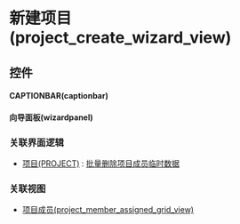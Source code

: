 # 新建项目(project_create_wizard_view)  <!-- {docsify-ignore-all} -->



## 控件
#### CAPTIONBAR(captionbar)
#### 向导面板(wizardpanel)


### 关联界面逻辑
  * [项目(PROJECT)](module/ProjMgmt/project) : [批量删除项目成员临时数据](module/ProjMgmt/project/uilogic/remove_batch_temp)

### 关联视图
  * [项目成员(project_member_assigned_grid_view)](app/view/project_member_assigned_grid_view)

<script>
 const { createApp } = Vue
  createApp({
    data() {
      return {

      }
    }
  }).use(ElementPlus).mount('#app')
</script>